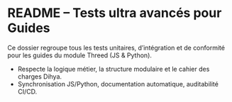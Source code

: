 # README – Tests ultra avancés pour Guides

Ce dossier regroupe tous les tests unitaires, d’intégration et de conformité pour les guides du module Threed (JS & Python).

- Respecte la logique métier, la structure modulaire et le cahier des charges Dihya.
- Synchronisation JS/Python, documentation automatique, auditabilité CI/CD.
